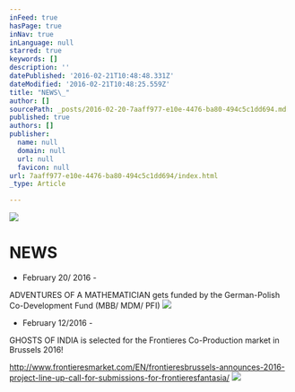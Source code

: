 ```yaml
---
inFeed: true
hasPage: true
inNav: true
inLanguage: null
starred: true
keywords: []
description: ''
datePublished: '2016-02-21T10:48:48.331Z'
dateModified: '2016-02-21T10:48:25.559Z'
title: "NEWS\_"
author: []
sourcePath: _posts/2016-02-20-7aaff977-e10e-4476-ba80-494c5c1dd694.md
published: true
authors: []
publisher:
  name: null
  domain: null
  url: null
  favicon: null
url: 7aaff977-e10e-4476-ba80-494c5c1dd694/index.html
_type: Article

---
```

![](https://the-grid-user-content.s3-us-west-2.amazonaws.com/9c3dbfea-a24c-467c-9579-f81b0ddb3426.jpg)

# NEWS 

- February 20/ 2016 - 

ADVENTURES OF A MATHEMATICIAN gets funded by the German-Polish Co-Development Fund (MBB/ MDM/ PFI)
![](https://the-grid-user-content.s3-us-west-2.amazonaws.com/b9c0445e-1e64-4e7c-92fc-981fd30ed2fc.jpg)

- February 12/2016 -                                                     

GHOSTS OF INDIA is selected for the Frontieres Co-Production market in Brussels 2016!   

http://www.frontieresmarket.com/EN/frontieresbrussels-announces-2016-project-line-up-call-for-submissions-for-frontieresfantasia/
![](https://the-grid-user-content.s3-us-west-2.amazonaws.com/95560b3f-8208-4669-b476-5a32f523432f.jpg)